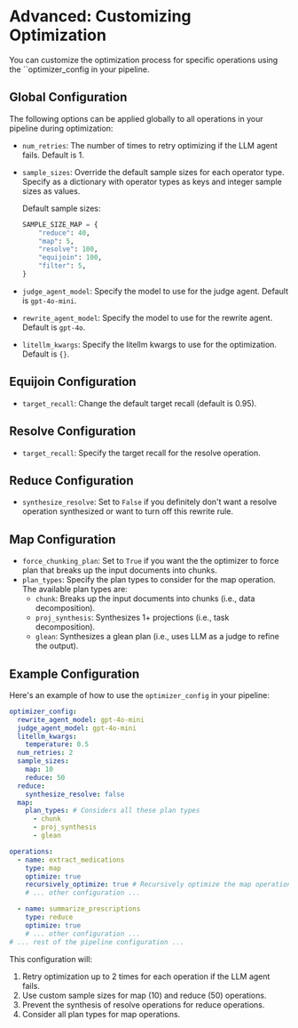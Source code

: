 # Advanced: Customizing Optimization

You can customize the optimization process for specific operations using the ``optimizer_config in your pipeline.

## Global Configuration

The following options can be applied globally to all operations in your pipeline during optimization:

- `num_retries`: The number of times to retry optimizing if the LLM agent fails. Default is 1.

- `sample_sizes`: Override the default sample sizes for each operator type. Specify as a dictionary with operator types as keys and integer sample sizes as values.

  Default sample sizes:

  ```python
  SAMPLE_SIZE_MAP = {
      "reduce": 40,
      "map": 5,
      "resolve": 100,
      "equijoin": 100,
      "filter": 5,
  }
  ```

- `judge_agent_model`: Specify the model to use for the judge agent. Default is `gpt-4o-mini`.

- `rewrite_agent_model`: Specify the model to use for the rewrite agent. Default is `gpt-4o`.

- `litellm_kwargs`: Specify the litellm kwargs to use for the optimization. Default is `{}`.

## Equijoin Configuration

- `target_recall`: Change the default target recall (default is 0.95).

## Resolve Configuration

- `target_recall`: Specify the target recall for the resolve operation.

## Reduce Configuration

- `synthesize_resolve`: Set to `False` if you definitely don't want a resolve operation synthesized or want to turn off this rewrite rule.

## Map Configuration

- `force_chunking_plan`: Set to `True` if you want the the optimizer to force plan that breaks up the input documents into chunks.
- `plan_types`: Specify the plan types to consider for the map operation. The available plan types are:
  - `chunk`: Breaks up the input documents into chunks (i.e., data decomposition).
  - `proj_synthesis`: Synthesizes 1+ projections (i.e., task decomposition).
  - `glean`: Synthesizes a glean plan (i.e., uses LLM as a judge to refine the output).

## Example Configuration

Here's an example of how to use the `optimizer_config` in your pipeline:

```yaml
optimizer_config:
  rewrite_agent_model: gpt-4o-mini
  judge_agent_model: gpt-4o-mini
  litellm_kwargs:
    temperature: 0.5
  num_retries: 2
  sample_sizes:
    map: 10
    reduce: 50
  reduce:
    synthesize_resolve: false
  map:
    plan_types: # Considers all these plan types
      - chunk
      - proj_synthesis
      - glean

operations:
  - name: extract_medications
    type: map
    optimize: true
    recursively_optimize: true # Recursively optimize the map operation (i.e., optimize any new operations that are synthesized)
    # ... other configuration ...

  - name: summarize_prescriptions
    type: reduce
    optimize: true
    # ... other configuration ...
# ... rest of the pipeline configuration ...
```

This configuration will:

1. Retry optimization up to 2 times for each operation if the LLM agent fails.
2. Use custom sample sizes for map (10) and reduce (50) operations.
3. Prevent the synthesis of resolve operations for reduce operations.
4. Consider all plan types for map operations.